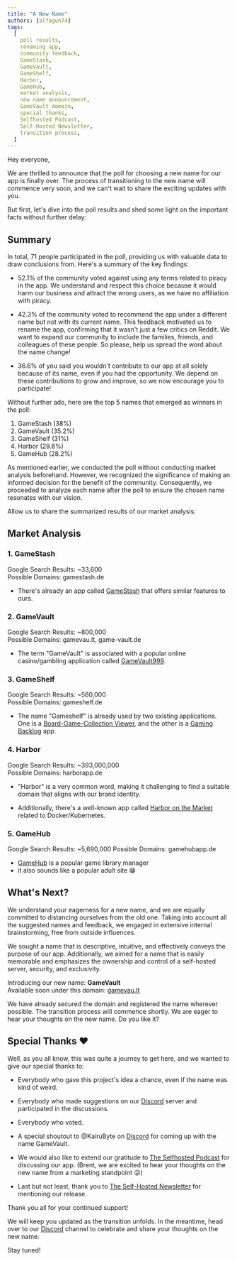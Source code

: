```yaml
---
title: "A New Name"
authors: [alfagun74]
tags:
  [
    poll results,
    renaming app,
    community feedback,
    GameStash,
    GameVault,
    GameShelf,
    Harbor,
    GameHub,
    market analysis,
    new name announcement,
    GameVault domain,
    special thanks,
    Selfhosted Podcast,
    Self-Hosted Newsletter,
    transition process,
  ]
---
```


Hey everyone,

We are thrilled to announce that the poll for choosing a new name for our app is finally over. The process of transitioning to the new name will commence very soon, and we can't wait to share the exciting updates with you.

But first, let's dive into the poll results and shed some light on the important facts without further delay:

## Summary

In total, 71 people participated in the poll, providing us with valuable data to draw conclusions from. Here's a summary of the key findings:

- 52.1% of the community voted against using any terms related to piracy in the app. We understand and respect this choice because it would harm our business and attract the wrong users, as we have no affiliation with piracy.

- 42.3% of the community voted to recommend the app under a different name but not with its current name. This feedback motivated us to rename the app, confirming that it wasn't just a few critics on Reddit. We want to expand our community to include the families, friends, and colleagues of these people. So please, help us spread the word about the name change!

- 36.6% of you said you wouldn't contribute to our app at all solely because of its name, even if you had the opportunity. We depend on these contributions to grow and improve, so we now encourage you to participate!

Without further ado, here are the top 5 names that emerged as winners in the poll:

1. GameStash (38%)
2. GameVault (35.2%)
3. GameShelf (31%)
4. Harbor (29.6%)
5. GameHub (28.2%)

As mentioned earlier, we conducted the poll without conducting market analysis beforehand. However, we recognized the significance of making an informed decision for the benefit of the community. Consequently, we proceeded to analyze each name after the poll to ensure the chosen name resonates with our vision.

Allow us to share the summarized results of our market analysis:

## Market Analysis

### 1. GameStash

Google Search Results: ~33,600  
Possible Domains: gamestash.de

- There's already an app called [GameStash](https://gamestash.app/) that offers similar features to ours.

### 2. GameVault

Google Search Results: ~800,000  
Possible Domains: gamevau.lt, game-vault.de

- The term "GameVault" is associated with a popular online casino/gambling application called [GameVault999](https://gamevault999.com/).

### 3. GameShelf

Google Search Results: ~560,000  
Possible Domains: gameshelf.de

- The name "Gameshelf" is already used by two existing applications. One is a [Board-Game-Collection Viewer](https://gameshelf.io/), and the other is a [Gaming Backlog](https://gameshelf.dev) app.

### 4. Harbor

Google Search Results: ~393,000,000  
Possible Domains: harborapp.de

- "Harbor" is a very common word, making it challenging to find a suitable domain that aligns with our brand identity.

- Additionally, there's a well-known app called [Harbor on the Market](https://goharbor.io) related to Docker/Kubernetes.

### 5. GameHub

Google Search Results: ~5,690,000
Possible Domains: gamehubapp.de

- [GameHub](https://github.com/tkashkin/GameHub) is a popular game library manager
- it also sounds like a popular adult site 😁

## What's Next?

We understand your eagerness for a new name, and we are equally committed to distancing ourselves from the old one. Taking into account all the suggested names and feedback, we engaged in extensive internal brainstorming, free from outside influences.

We sought a name that is descriptive, intuitive, and effectively conveys the purpose of our app. Additionally, we aimed for a name that is easily memorable and emphasizes the ownership and control of a self-hosted server, security, and exclusivity.

Introducing our new name: **GameVault**  
Available soon under this domain: [gamevau.lt](https://gamevau.lt)

We have already secured the domain and registered the name wherever possible. The transition process will commence shortly. We are eager to hear your thoughts on the new name. Do you like it?

## Special Thanks ❤️

Well, as you all know, this was quite a journey to get here, and we wanted to give our special thanks to:

- Everybody who gave this project's idea a chance, even if the name was kind of weird.

- Everybody who made suggestions on our [Discord](https://discord.gg/NEdNen2dSu) server and participated in the discussions.

- Everybody who voted.

- A special shoutout to @KairuByte on [Discord](https://discord.gg/NEdNen2dSu) for coming up with the name GameVault.

- We would also like to extend our gratitude to [The Selfhosted Podcast](https://selfhosted.show/101?t=2731) for discussing our app. (Brent, we are excited to hear your thoughts on the new name from a marketing standpoint 😜)

- Last but not least, thank you to [The Self-Hosted Newsletter](https://selfh.st/newsletter/2023-07-07/) for mentioning our release.

Thank you all for your continued support!

We will keep you updated as the transition unfolds. In the meantime, head over to our [Discord](https://discord.gg/NEdNen2dSu) channel to celebrate and share your thoughts on the new name.

Stay tuned!
